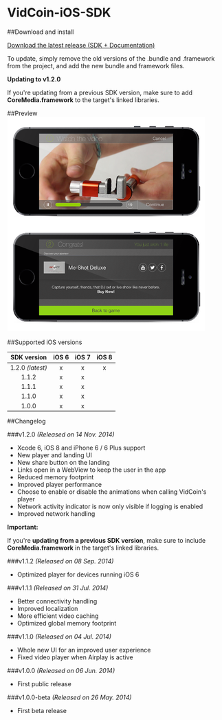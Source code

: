 VidCoin-iOS-SDK
===============
##Download and install

[Download the latest release (SDK + Documentation)](https://github.com/VidCoin/VidCoin-iOS-SDK/releases/download/v1.2.0/VidCoin-iOS-SDK.zip)

To update, simply remove the old versions of the .bundle and .framework from the project, and add the new bundle and framework files.

**Updating to v1.2.0**

If you're updating from a previous SDK version, make sure to add **CoreMedia.framework** to the target's linked libraries.

##Preview
![VidCoin Mobile Overlay](https://raw.githubusercontent.com/VidCoin/VidCoin-iOS-SDK/gh-pages/images/vc_preview.png "VidCoin Mobile Overlay")

##Supported iOS versions

| SDK version  | iOS 6 | iOS 7 | iOS 8 |
| :-------------: | :-------------: | :-------------: | :-------------: |
| 1.2.0 *(latest)* | x | x | x |
| 1.1.2 | x | x |  |
| 1.1.1 | x | x |  |
| 1.1.0 | x | x |  |
| 1.0.0 | x | x |  |

##Changelog

###v1.2.0
*(Released on 14 Nov. 2014)*
- Xcode 6, iOS 8 and iPhone 6 / 6 Plus support
- New player and landing UI
- New share button on the landing
- Links open in a WebView to keep the user in the app
- Reduced memory footprint
- Improved player performance
- Choose to enable or disable the animations when calling VidCoin's player
- Network activity indicator is now only visible if logging is enabled
- Improved network handling

**Important:**

If you're **updating from a previous SDK version**, make sure to include **CoreMedia.framework** in the target's linked libraries.

###v1.1.2
*(Released on 08 Sep. 2014)*
- Optimized player for devices running iOS 6

###v1.1.1
*(Released on 31 Jul. 2014)*

- Better connectivity handling
- Improved localization
- More efficient video caching
- Optimized global memory footprint

###v1.1.0
*(Released on 04 Jul. 2014)*

- Whole new UI for an improved user experience
- Fixed video player when Airplay is active

###v1.0.0
*(Released on 06 Jun. 2014)*

- First public release

###v1.0.0-beta
*(Released on 26 May. 2014)*

- First beta release
